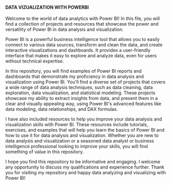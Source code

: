 #### DATA VIZUALIZATION WITH POWERBI

Welcome to the world of data analytics with Power BI! In this file, you will find a collection of projects and resources that showcase the power and versatility of Power BI in data analysis and visualization.

Power BI is a powerful business intelligence tool that allows you to easily connect to various data sources, transform and clean the data, and create interactive visualizations and dashboards. It provides a user-friendly interface that makes it easy to explore and analyze data, even for users without technical expertise.

In this repository, you will find examples of Power BI reports and dashboards that demonstrate my proficiency in data analysis and visualization using Power BI. You'll find a diverse set of projects that covers a wide range of data analysis techniques, such as data cleaning, data exploration, data visualization, and statistical modeling. These projects showcase my ability to extract insights from data, and present them in a clear and visually appealing way, using Power BI's advanced features like data modeling, data relationships, and DAX formulas.

I have also included resources to help you improve your data analysis and visualization skills with Power BI. These resources include tutorials, exercises, and examples that will help you learn the basics of Power BI and how to use it for data analysis and visualization. Whether you are new to data analysis and visualization or a seasoned data analyst or business intelligence professional looking to improve your skills, you will find something of value in this repository.

I hope you find this repository to be informative and engaging. I welcome any opportunity to discuss my qualifications and experience further. Thank you for visiting my repository and happy data analyzing and visualizing with Power BI!
